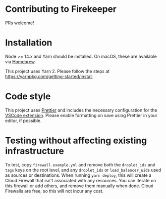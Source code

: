 # Contributing to Firekeeper

PRs welcome!

# Installation

Node >= 14.x and Yarn should be installed. On macOS, these are available via [Homebrew](https://brew.sh/).

This project uses Yarn 2. Please follow the steps at https://yarnpkg.com/getting-started/install

# Code style

This project uses [Prettier](https://prettier.io) and includes the necessary configuration for the [VSCode extension](https://marketplace.visualstudio.com/items?itemName=esbenp.prettier-vscode). Please enable formatting on save using Prettier in your editor, if possible.

# Testing without affecting existing infrastructure

To test, copy `firewall.example.yml` and remove both the `droplet_ids` and `tags` keys on the root level, and any `droplet_ids` or `load_balancer_uids` used as sources or destinations. When running `yarn deploy`, this will create a Cloud Firewall that isn't associated with any resources. You can iterate on this firewall or add others, and remove them manually when done. Cloud Firewalls are free, so this will not incur any cost.

